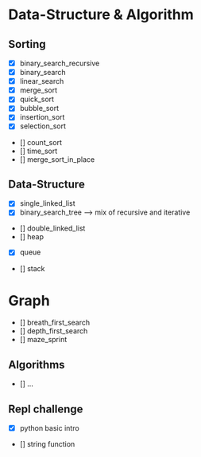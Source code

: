 # Data-Structure & Algorithm


## Sorting 
  - [x] binary_search_recursive
  - [x] binary_search
  - [x] linear_search
  - [x] merge_sort
  - [x] quick_sort
  - [x] bubble_sort
  - [x] insertion_sort
  - [x] selection_sort
  - [] count_sort
  - [] time_sort
  - [] merge_sort_in_place
  
## Data-Structure
- [x] single_linked_list
- [x] binary_search_tree --> mix of recursive and iterative 
- [] double_linked_list
- [] heap
- [x] queue
- [] stack

# Graph
- [] breath_first_search
- [] depth_first_search
- [] maze_sprint

## Algorithms
- []  ... 

## Repl challenge
- [x] python basic intro
- [] string function
